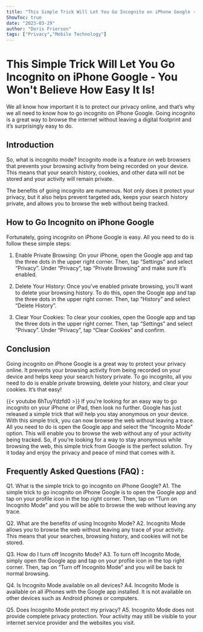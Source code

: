 ```yaml
---
title: "This Simple Trick Will Let You Go Incognito on iPhone Google - You Won't Believe How Easy It Is!"
ShowToc: true 
date: "2023-03-29"
author: "Doris Frierson" 
tags: ["Privacy","Mobile Technology"]
---
```

# This Simple Trick Will Let You Go Incognito on iPhone Google - You Won't Believe How Easy It Is!
We all know how important it is to protect our privacy online, and that’s why we all need to know how to go incognito on iPhone Google. Going incognito is a great way to browse the internet without leaving a digital footprint and it’s surprisingly easy to do.

## Introduction

So, what is incognito mode? Incognito mode is a feature on web browsers that prevents your browsing activity from being recorded on your device. This means that your search history, cookies, and other data will not be stored and your activity will remain private.

The benefits of going incognito are numerous. Not only does it protect your privacy, but it also helps prevent targeted ads, keeps your search history private, and allows you to browse the web without being tracked.

## How to Go Incognito on iPhone Google

Fortunately, going incognito on iPhone Google is easy. All you need to do is follow these simple steps:

1. Enable Private Browsing: On your iPhone, open the Google app and tap the three dots in the upper right corner. Then, tap “Settings” and select “Privacy”. Under “Privacy”, tap “Private Browsing” and make sure it’s enabled.

2. Delete Your History: Once you’ve enabled private browsing, you’ll want to delete your browsing history. To do this, open the Google app and tap the three dots in the upper right corner. Then, tap “History” and select “Delete History”.

3. Clear Your Cookies: To clear your cookies, open the Google app and tap the three dots in the upper right corner. Then, tap “Settings” and select “Privacy”. Under “Privacy”, tap “Clear Cookies” and confirm.

## Conclusion

Going incognito on iPhone Google is a great way to protect your privacy online. It prevents your browsing activity from being recorded on your device and helps keep your search history private. To go incognito, all you need to do is enable private browsing, delete your history, and clear your cookies. It’s that easy!

{{< youtube 6hTuyYdzfd0 >}} 
If you're looking for an easy way to go incognito on your iPhone or iPad, then look no further. Google has just released a simple trick that will help you stay anonymous on your device. With this simple trick, you can now browse the web without leaving a trace. All you need to do is open the Google app and select the “Incognito Mode” option. This will enable you to browse the web without any of your activity being tracked. So, if you're looking for a way to stay anonymous while browsing the web, this simple trick from Google is the perfect solution. Try it today and enjoy the privacy and peace of mind that comes with it.

## Frequently Asked Questions (FAQ) :
Q1. What is the simple trick to go incognito on iPhone Google?
A1. The simple trick to go incognito on iPhone Google is to open the Google app and tap on your profile icon in the top right corner. Then, tap on “Turn on Incognito Mode” and you will be able to browse the web without leaving any trace.

Q2. What are the benefits of using Incognito Mode?
A2. Incognito Mode allows you to browse the web without leaving any trace of your activity. This means that your searches, browsing history, and cookies will not be stored.

Q3. How do I turn off Incognito Mode?
A3. To turn off Incognito Mode, simply open the Google app and tap on your profile icon in the top right corner. Then, tap on “Turn off Incognito Mode” and you will be back to normal browsing.

Q4. Is Incognito Mode available on all devices?
A4. Incognito Mode is available on all iPhones with the Google app installed. It is not available on other devices such as Android phones or computers.

Q5. Does Incognito Mode protect my privacy?
A5. Incognito Mode does not provide complete privacy protection. Your activity may still be visible to your internet service provider and the websites you visit.


